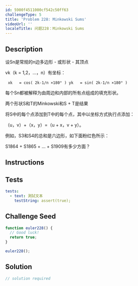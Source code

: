```yaml
---
id: 5900f4511000cf542c50ff63
challengeType: 5
title: 'Problem 228: Minkowski Sums'
videoUrl: ''
localeTitle: 问题228：Minkowski Sums
---
```


## Description
<section id="description">设Sn是常规的n边多边形 - 或形状 - 其顶点<p> vk（k = 1,2，...，n）有坐标： </p><pre> <code>xk   = cos( 2k-1/n ×180° ) yk   = sin( 2k-1/n ×180° )</code> </pre><p>每个Sn都被解释为由周边和内部的所有点组成的填充形状。 </p><p>两个形状S和T的Minkowski和S + T是结果</p><p>将S中的每个点添加到T中的每个点，其中以坐标方式执行点添加： </p><p> （u，v）+（x，y）=（u + x，v + y）。 </p><p>例如，S3和S4的总和是六边形，如下面粉红色所示： </p><p> S1864 + S1865 + ... + S1909有多少方面？ </p></section>

## Instructions
<section id="instructions">
</section>

## Tests
<section id='tests'>

```yml
tests:
  - text: 測試文本
    testString: assert(true);

```

</section>

## Challenge Seed
<section id='challengeSeed'>

<div id='js-seed'>

```js
function euler228() {
  // Good luck!
  return true;
}

euler228();

```

</div>



</section>

## Solution
<section id='solution'>

```js
// solution required
```
</section>
